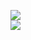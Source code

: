 [![](https://img.shields.io/badge/Made%20With-Github%20Spray-lightgrey.svg?style=for-the-badge&logo=github)](https://github.com/Annihil/github-spray#4643)  
[![](https://i.imgur.com/2DrTn0Z.gif)](https://github.com/Annihil/github-spray)